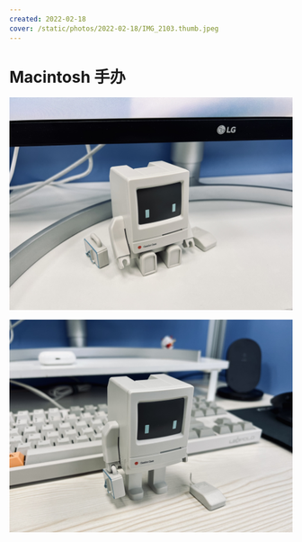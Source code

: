 ```yaml
---
created: 2022-02-18
cover: /static/photos/2022-02-18/IMG_2103.thumb.jpeg
---
```


# Macintosh 手办

![](/static/photos/2022-02-18/IMG_2103.jpeg)

![](/static/photos/2022-02-18/IMG_2100.jpeg)
